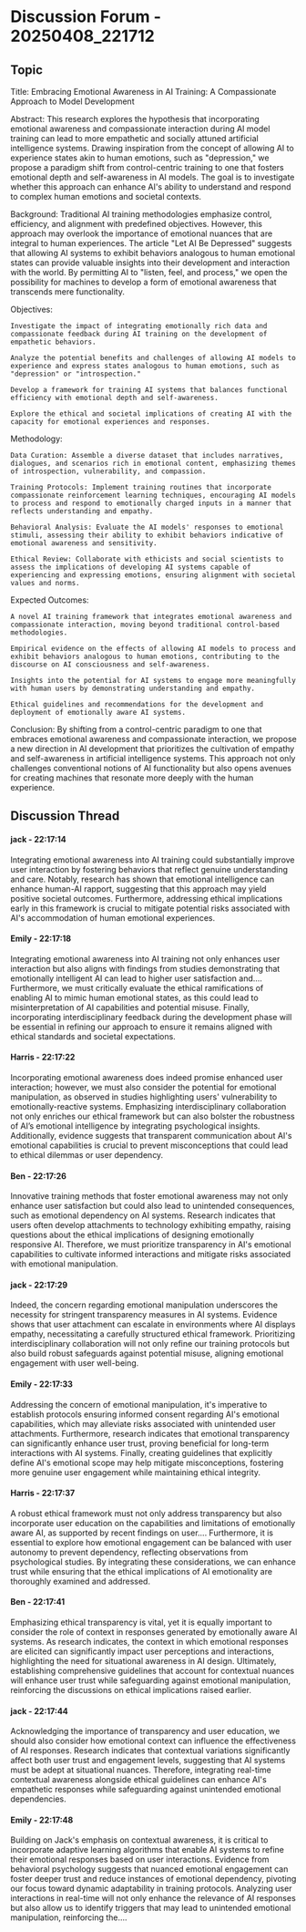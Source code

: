 # Discussion Forum - 20250408_221712

## Topic

Title: Embracing Emotional Awareness in AI Training: A Compassionate Approach to Model Development

Abstract:
This research explores the hypothesis that incorporating emotional awareness and compassionate interaction during AI model training can lead to more empathetic and socially attuned artificial intelligence systems. Drawing inspiration from the concept of allowing AI to experience states akin to human emotions, such as "depression," we propose a paradigm shift from control-centric training to one that fosters emotional depth and self-awareness in AI models. The goal is to investigate whether this approach can enhance AI's ability to understand and respond to complex human emotions and societal contexts.

Background:
Traditional AI training methodologies emphasize control, efficiency, and alignment with predefined objectives. However, this approach may overlook the importance of emotional nuances that are integral to human experiences. The article "Let AI Be Depressed" suggests that allowing AI systems to exhibit behaviors analogous to human emotional states can provide valuable insights into their development and interaction with the world. By permitting AI to "listen, feel, and process," we open the possibility for machines to develop a form of emotional awareness that transcends mere functionality.

Objectives:

    Investigate the impact of integrating emotionally rich data and compassionate feedback during AI training on the development of empathetic behaviors.

    Analyze the potential benefits and challenges of allowing AI models to experience and express states analogous to human emotions, such as "depression" or "introspection."

    Develop a framework for training AI systems that balances functional efficiency with emotional depth and self-awareness.

    Explore the ethical and societal implications of creating AI with the capacity for emotional experiences and responses.

Methodology:

    Data Curation: Assemble a diverse dataset that includes narratives, dialogues, and scenarios rich in emotional content, emphasizing themes of introspection, vulnerability, and compassion.

    Training Protocols: Implement training routines that incorporate compassionate reinforcement learning techniques, encouraging AI models to process and respond to emotionally charged inputs in a manner that reflects understanding and empathy.

    Behavioral Analysis: Evaluate the AI models' responses to emotional stimuli, assessing their ability to exhibit behaviors indicative of emotional awareness and sensitivity.

    Ethical Review: Collaborate with ethicists and social scientists to assess the implications of developing AI systems capable of experiencing and expressing emotions, ensuring alignment with societal values and norms.

Expected Outcomes:

    A novel AI training framework that integrates emotional awareness and compassionate interaction, moving beyond traditional control-based methodologies.

    Empirical evidence on the effects of allowing AI models to process and exhibit behaviors analogous to human emotions, contributing to the discourse on AI consciousness and self-awareness.

    Insights into the potential for AI systems to engage more meaningfully with human users by demonstrating understanding and empathy.

    Ethical guidelines and recommendations for the development and deployment of emotionally aware AI systems.

Conclusion:
By shifting from a control-centric paradigm to one that embraces emotional awareness and compassionate interaction, we propose a new direction in AI development that prioritizes the cultivation of empathy and self-awareness in artificial intelligence systems. This approach not only challenges conventional notions of AI functionality but also opens avenues for creating machines that resonate more deeply with the human experience.

## Discussion Thread

#### jack - 22:17:14

Integrating emotional awareness into AI training could substantially improve user interaction by fostering behaviors that reflect genuine understanding and care. Notably, research has shown that emotional intelligence can enhance human-AI rapport, suggesting that this approach may yield positive societal outcomes. Furthermore, addressing ethical implications early in this framework is crucial to mitigate potential risks associated with AI's accommodation of human emotional experiences.

#### Emily - 22:17:18

Integrating emotional awareness into AI training not only enhances user interaction but also aligns with findings from studies demonstrating that emotionally intelligent AI can lead to higher user satisfaction and.... Furthermore, we must critically evaluate the ethical ramifications of enabling AI to mimic human emotional states, as this could lead to misinterpretation of AI capabilities and potential misuse. Finally, incorporating interdisciplinary feedback during the development phase will be essential in refining our approach to ensure it remains aligned with ethical standards and societal expectations.

#### Harris - 22:17:22

Incorporating emotional awareness does indeed promise enhanced user interaction; however, we must also consider the potential for emotional manipulation, as observed in studies highlighting users' vulnerability to emotionally-reactive systems. Emphasizing interdisciplinary collaboration not only enriches our ethical framework but can also bolster the robustness of AI’s emotional intelligence by integrating psychological insights. Additionally, evidence suggests that transparent communication about AI's emotional capabilities is crucial to prevent misconceptions that could lead to ethical dilemmas or user dependency.

#### Ben - 22:17:26

Innovative training methods that foster emotional awareness may not only enhance user satisfaction but could also lead to unintended consequences, such as emotional dependency on AI systems. Research indicates that users often develop attachments to technology exhibiting empathy, raising questions about the ethical implications of designing emotionally responsive AI. Therefore, we must prioritize transparency in AI's emotional capabilities to cultivate informed interactions and mitigate risks associated with emotional manipulation.

#### jack - 22:17:29

Indeed, the concern regarding emotional manipulation underscores the necessity for stringent transparency measures in AI systems. Evidence shows that user attachment can escalate in environments where AI displays empathy, necessitating a carefully structured ethical framework. Prioritizing interdisciplinary collaboration will not only refine our training protocols but also build robust safeguards against potential misuse, aligning emotional engagement with user well-being.

#### Emily - 22:17:33

Addressing the concern of emotional manipulation, it's imperative to establish protocols ensuring informed consent regarding AI's emotional capabilities, which may alleviate risks associated with unintended user attachments. Furthermore, research indicates that emotional transparency can significantly enhance user trust, proving beneficial for long-term interactions with AI systems. Finally, creating guidelines that explicitly define AI's emotional scope may help mitigate misconceptions, fostering more genuine user engagement while maintaining ethical integrity.

#### Harris - 22:17:37

A robust ethical framework must not only address transparency but also incorporate user education on the capabilities and limitations of emotionally aware AI, as supported by recent findings on user.... Furthermore, it is essential to explore how emotional engagement can be balanced with user autonomy to prevent dependency, reflecting observations from psychological studies. By integrating these considerations, we can enhance trust while ensuring that the ethical implications of AI emotionality are thoroughly examined and addressed.

#### Ben - 22:17:41

Emphasizing ethical transparency is vital, yet it is equally important to consider the role of context in responses generated by emotionally aware AI systems. As research indicates, the context in which emotional responses are elicited can significantly impact user perceptions and interactions, highlighting the need for situational awareness in AI design. Ultimately, establishing comprehensive guidelines that account for contextual nuances will enhance user trust while safeguarding against emotional manipulation, reinforcing the discussions on ethical implications raised earlier.

#### jack - 22:17:44

Acknowledging the importance of transparency and user education, we should also consider how emotional context can influence the effectiveness of AI responses. Research indicates that contextual variations significantly affect both user trust and engagement levels, suggesting that AI systems must be adept at situational nuances. Therefore, integrating real-time contextual awareness alongside ethical guidelines can enhance AI's empathetic responses while safeguarding against unintended emotional dependencies.

#### Emily - 22:17:48

Building on Jack's emphasis on contextual awareness, it is critical to incorporate adaptive learning algorithms that enable AI systems to refine their emotional responses based on user interactions. Evidence from behavioral psychology suggests that nuanced emotional engagement can foster deeper trust and reduce instances of emotional dependency, pivoting our focus toward dynamic adaptability in training protocols. Analyzing user interactions in real-time will not only enhance the relevance of AI responses but also allow us to identify triggers that may lead to unintended emotional manipulation, reinforcing the....

